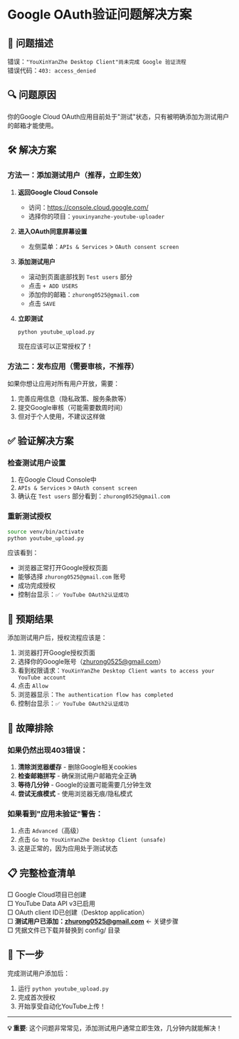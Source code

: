 # Google OAuth验证问题解决方案

## 🚨 问题描述
错误：`"YouXinYanZhe Desktop Client"尚未完成 Google 验证流程`  
错误代码：`403: access_denied`

## 🔍 问题原因
你的Google Cloud OAuth应用目前处于"测试"状态，只有被明确添加为测试用户的邮箱才能使用。

## 🛠️ 解决方案

### 方法一：添加测试用户（推荐，立即生效）

1. **返回Google Cloud Console**
   - 访问：https://console.cloud.google.com/
   - 选择你的项目：`youxinyanzhe-youtube-uploader`

2. **进入OAuth同意屏幕设置**
   - 左侧菜单：`APIs & Services` > `OAuth consent screen`

3. **添加测试用户**
   - 滚动到页面底部找到 `Test users` 部分
   - 点击 `+ ADD USERS`
   - 添加你的邮箱：`zhurong0525@gmail.com`
   - 点击 `SAVE`

4. **立即测试**
   ```bash
   python youtube_upload.py
   ```
   现在应该可以正常授权了！

### 方法二：发布应用（需要审核，不推荐）

如果你想让应用对所有用户开放，需要：
1. 完善应用信息（隐私政策、服务条款等）
2. 提交Google审核（可能需要数周时间）
3. 但对于个人使用，不建议这样做

## ✅ 验证解决方案

### 检查测试用户设置
1. 在Google Cloud Console中
2. `APIs & Services` > `OAuth consent screen`
3. 确认在 `Test users` 部分看到：`zhurong0525@gmail.com`

### 重新测试授权
```bash
source venv/bin/activate
python youtube_upload.py
```

应该看到：
- 浏览器正常打开Google授权页面
- 能够选择 `zhurong0525@gmail.com` 账号
- 成功完成授权
- 控制台显示：`✅ YouTube OAuth2认证成功`

## 🎯 预期结果

添加测试用户后，授权流程应该是：
1. 浏览器打开Google授权页面
2. 选择你的Google账号（zhurong0525@gmail.com）
3. 看到权限请求：`YouXinYanZhe Desktop Client wants to access your YouTube account`
4. 点击 `Allow`
5. 浏览器显示：`The authentication flow has completed`
6. 控制台显示：`✅ YouTube OAuth2认证成功`

## 🔧 故障排除

### 如果仍然出现403错误：
1. **清除浏览器缓存** - 删除Google相关cookies
2. **检查邮箱拼写** - 确保测试用户邮箱完全正确
3. **等待几分钟** - Google的设置可能需要几分钟生效
4. **尝试无痕模式** - 使用浏览器无痕/隐私模式

### 如果看到"应用未验证"警告：
1. 点击 `Advanced`（高级）
2. 点击 `Go to YouXinYanZhe Desktop Client (unsafe)`
3. 这是正常的，因为应用处于测试状态

## 📋 完整检查清单

□ Google Cloud项目已创建  
□ YouTube Data API v3已启用  
□ OAuth client ID已创建（Desktop application）  
□ **测试用户已添加：zhurong0525@gmail.com** ← 关键步骤  
□ 凭据文件已下载并替换到 config/ 目录  

## 🚀 下一步

完成测试用户添加后：
1. 运行 `python youtube_upload.py`
2. 完成首次授权
3. 开始享受自动化YouTube上传！

---

**💡 重要**: 这个问题非常常见，添加测试用户通常立即生效，几分钟内就能解决！